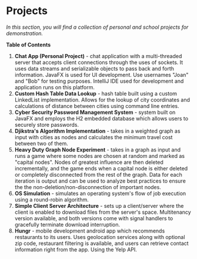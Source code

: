 # Projects

*In this section, you will find a collection of personal and school projects for demonstration.*

**Table of Contents**
1. **Chat App (Personal Project)** - chat application with a multi-threaded server that accepts client connections through the uses of sockets. It uses data streams and serializable objects to pass back and forth information. JavaFX is used for UI development. Use usernames "Joan" and "Bob" for testing purposes. IntelliJ IDE used for development and application runs on this platform.
2. **Custom Hash Table Data Lookup** - hash table built using a custom LinkedList implementation. Allows for the lookup of city coordinates and calculations of distance between cities using command line entries.
3. **Cyber Security Password Management System** - system built on JavaFX and employs the H2 embedded database which allows users to securely store passwords.
4. **Djikstra's Algorithm Implementation** - takes in a weighted graph as input with cities as nodes and calculates the minimum travel cost between two of them.
5. **Heavy Duty Graph Node Experiment** - takes in a graph as input and runs a game where some nodes are chosen at random and marked as "capital nodes". Nodes of greatest influence are then deleted incrementally, and the game ends when a capital node is either deleted or completely disconnected from the rest of the graph. Data for each iteration is output and can be used to analyze best practices to ensure the the non-deletion/non-disconnection of important nodes.
6. **OS Simulation** - simulates an operating system's flow of job execution using a round-robin algorithm.
7. **Simple Client Server Architecture** - sets up a client/server where the client is enabled to download files from the server's space. Multitenancy version available, and both versions come with signal handlers to gracefully terminate download interruption.
8. **Hungr** - mobile development android app which recommends restaurants to its users. Uses geolocation services along with optional zip code, restaurant filtering is available, and users can retrieve contact information right from the app. Using the Yelp API.
